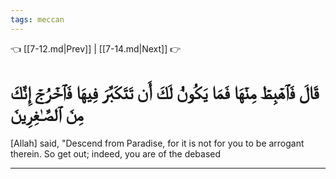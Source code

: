 ```yaml
---
tags: meccan
---
```


👈 [[7-12.md|Prev]] | [[7-14.md|Next]] 👉

# قَالَ فَٱهۡبِطۡ مِنۡهَا فَمَا يَكُونُ لَكَ أَن تَتَكَبَّرَ فِيهَا فَٱخۡرُجۡ إِنَّكَ مِنَ ٱلصَّـٰغِرِينَ

[Allah] said, "Descend from Paradise, for it is not for you to be arrogant therein. So get out; indeed, you are of the debased

---

